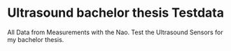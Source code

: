 Ultrasound bachelor thesis Testdata
======================

All Data from Measurements with the Nao. Test the Ultrasound Sensors for my bachelor thesis.
